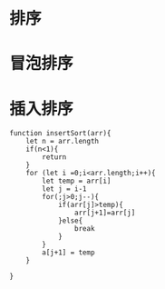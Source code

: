 <script>
function insertSort(arr){
    let n = arr.length
    if(n<1){
        return
    }
    // for (let i =0;i<arr.length;i++){
    //     let temp = arr[i]
    //     let j = i-1
    //     for(;j>0;j--){  
    //         if(arr[j]>temp){
    //             arr[j+1]=arr[j]
    //         }else{
    //             break
    //         }
    //     }
    //     a[j+1] = temp
    // }
    
}

// console.log(insertSort([4,5,6,1,3,2]))

</script>

# 排序

# 冒泡排序

# 插入排序

```插入排序
function insertSort(arr){
    let n = arr.length
    if(n<1){
        return
    }
    for (let i =0;i<arr.length;i++){
        let temp = arr[i]
        let j = i-1
        for(;j>0;j--){
            if(arr[j]>temp){
                arr[j+1]=arr[j]
            }else{
                break
            }
        }
        a[j+1] = temp
    }

}
```

